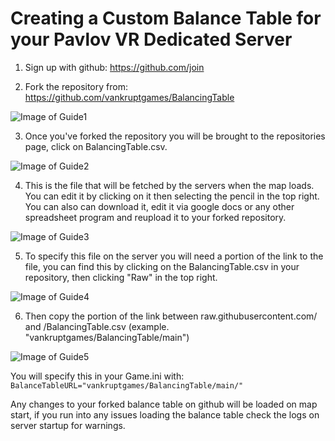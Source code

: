 <h1> Creating a Custom Balance Table for your Pavlov VR Dedicated Server </h1>

1. Sign up with github: https://github.com/join

2. Fork the repository from: https://github.com/vankruptgames/BalancingTable

![Image of Guide1](https://github.com/juntistik/BalancingTable/Guide/BTG01.png)

3. Once you've forked the repository you will be brought to the repositories page, click on BalancingTable.csv.

![Image of Guide2](https://github.com/juntistik/BalancingTable/Guide/BTG02.png)

4. This is the file that will be fetched by the servers when the map loads. You can edit it by clicking on it then selecting the pencil in the top right. You can also can download it, edit it via google docs or any other spreadsheet program and reupload it to your forked repository.

![Image of Guide3](https://github.com/juntistik/BalancingTable/Guide/BTG03.png)

5. To specify this file on the server you will need a portion of the link to the file, you can find this by clicking on the BalancingTable.csv in your repository, then clicking "Raw" in the top right.

![Image of Guide4](https://github.com/juntistik/BalancingTable/Guide/BTG04.png)

6. Then copy the portion of the link between raw.githubusercontent.com/ and /BalancingTable.csv (example. "vankruptgames/BalancingTable/main")

![Image of Guide5](https://github.com/juntistik/BalancingTable/Guide/BTG05.png)

You will specify this in your Game.ini with: `BalanceTableURL="vankruptgames/BalancingTable/main/"`

Any changes to your forked balance table on github will be loaded on map start, if you run into any issues loading the balance table check the logs on server startup for warnings.
